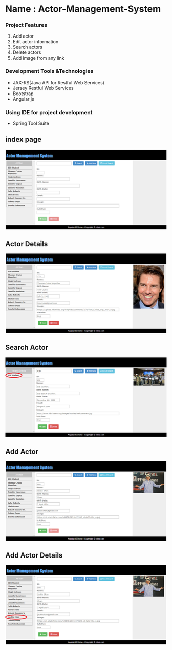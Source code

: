 <h1>Name : Actor-Management-System</ha>

</hr>
<h3>Project Features</h3>
<ol>
  <li>Add actor</li>
  <li>Edit actor information</li>
  <li>Search actors</li>
  <li>Delete actors</li>
  <li>Add image from any link</li>
</ol>

</hr>
<h3>Development Tools &Technologies</h3>
<ul>
  <li>JAX-RS(Java API for Restful Web Services)</li>
  <li>Jersey Restful Web Services</li>
  <li>Bootstrap</li>
  <li>Angular js</li>
</ul>

</hr>
<h3>Using IDE for project development</h3>
<ul>
  <li>Spring Tool Suite</li>
</ul>

</hr>
<h2>index page</h2>
<img src="Images/index.PNG">

</hr>
<h2>Actor Details</h2>
<img src="Images/1_actor_details.PNG">

</hr>
<h2>Search Actor</h2>
<img src="Images/2_search.PNG">

</hr>
<h2>Add Actor</h2>
<img src="Images/3_add_actor.PNG">

</hr>
<h2>Add Actor Details</h2>
<img src="Images/4_add_actor_details.PNG">
